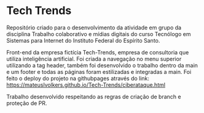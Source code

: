 # Tech Trends

Repositório criado para o desenvolvimento da atividade em grupo da disciplina Trabalho colaborativo e mídias digitais do curso Tecnólogo em Sistemas para Internet do Instituto Federal do Espírito Santo.

Front-end da empresa fictícia Tech-Trends, empresa de consultoria que utiliza inteligência artificial.  Foi criada a navegação no menu superior utilizando a tag header, também foi desenvolvido o trabalho dentro da main e um footer e todas as páginas foram estilizadas e integradas a main. 
Foi feito o deploy do projeto na githubpages através do link: https://mateuslvolkers.github.io/Tech-Trends/ciberataque.html

Trabalho desenvolvido respeitando as regras de criação de branch e proteção de PR.
